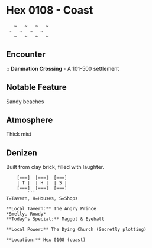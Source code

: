 # Hex 0108 - Coast
```
   ~   ~   ~   ~
 ~   ~   ~   ~
   ~   ~   ~   ~
```

## Encounter

⌂ **Damnation Crossing** - A 101-500 settlement

## Notable Feature

Sandy beaches

## Atmosphere

Thick mist

## Denizen

Built from clay brick, filled with laughter.

```
    [===]  [===]  [===]
    | T |  | H |  | S |
    [===]  [===]  [===]
        ```
T=Tavern, H=Houses, S=Shops

**Local Tavern:** The Angry Prince
*Smelly, Rowdy*
**Today's Special:** Maggot & Eyeball

**Local Power:** The Dying Church (Secretly plotting)

**Location:** Hex 0108 (coast)
